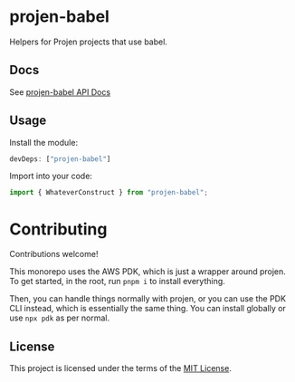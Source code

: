 # projen-babel

Helpers for Projen projects that use babel.

## Docs

See [projen-babel API Docs](docs/modules.md)

## Usage

Install the module:

```typescript
devDeps: ["projen-babel"]
```

Import into your code:

```typescript
import { WhateverConstruct } from "projen-babel";
```

# Contributing

Contributions welcome!

This monorepo uses the AWS PDK, which is just a wrapper around projen. To get started, in the root, run `pnpm i` to install everything.

Then, you can handle things normally with projen, or you can use the PDK CLI instead, which is essentially the same thing. You can install globally or use `npx pdk` as per normal.

## License

This project is licensed under the terms of the [MIT License](LICENSE.md).